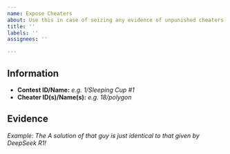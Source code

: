 ```yaml
---
name: Expose Cheaters
about: Use this in case of seizing any evidence of unpunished cheaters.
title: ''
labels: ''
assignees: ''

---
```


## Information

- **Contest ID/Name:** *e.g. 1/Sleeping Cup #1*
- **Cheater ID(s)/Name(s):** *e.g. 18/polygon*

## Evidence

*Example: The A solution of that guy is just identical to that given by DeepSeek R1!*
